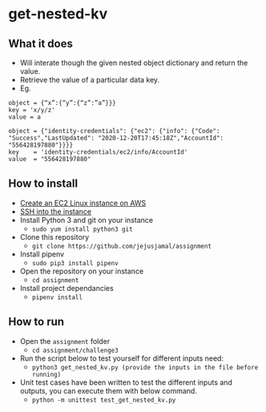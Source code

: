 # get-nested-kv

## What it does
- Will interate though the given nested object dictionary and return the value. 
- Retrieve the value of a particular data key.
- Eg. 
```
object = {“x”:{“y”:{“z”:”a”}}}
key = 'x/y/z'
value = a
```

```
object = {"identity-credentials": {"ec2": {"info": {"Code": "Success","LastUpdated": "2020-12-20T17:45:18Z","AccountId": "556428197880"}}}}
key    = 'identity-credentials/ec2/info/AccountId'
value  = "556428197880"
```

## How to install
- [Create an EC2 Linux instance on AWS](https://docs.aws.amazon.com/AWSEC2/latest/UserGuide/EC2_GetStarted.html)
- [SSH into the instance](https://docs.aws.amazon.com/AWSEC2/latest/UserGuide/AccessingInstancesLinux.html)
- Install Python 3 and git on your instance 
    - `sudo yum install python3 git`
- Clone this repository
  - `git clone https://github.com/jejusjamal/assignment`
- Install pipenv
  - `sudo pip3 install pipenv`
- Open the repository on your instance
  - `cd assignment`
- Install project dependancies
  - `pipenv install`


## How to run
- Open the `assignment` folder
  - `cd assignment/challenge3`
- Run the script below to test yourself for different inputs need:
  - `python3 get_nested_kv.py (provide the inputs in the file before running)`
- Unit test cases have been written to test the different inputs and outputs, you can execute them with below command.
  - `python -m unittest test_get_nested_kv.py`



